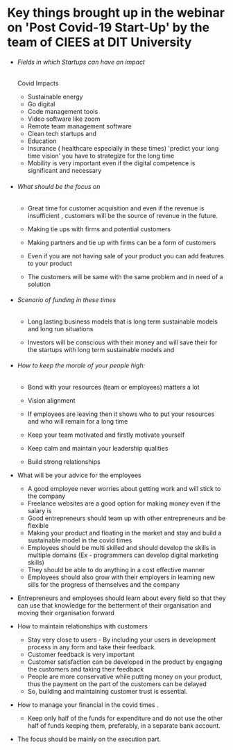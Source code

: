 # Key things brought up in the webinar on 'Post Covid-19 Start-Up' by the team of CIEES at DIT University 

- ###### Fields in which Startups can have an impact 

  Covid Impacts

  - Sustainable energy 
  - Go digital 
  - Code management tools 
  - Video software like zoom
  - Remote team management software  
  - Clean tech startups and 
  - Education 
  - Insurance ( healthcare especially in these times) 
    'predict your long time vision' you have to strategize for the long time 
  - Mobility is very important even if the digital competence is significant and necessary  

     

- ###### What should be the focus on 

  - Great time for customer acquisition and even if the revenue is insufficient , customers will be the source of revenue in the future.

  - Making tie ups with firms and potential customers 

  - Making partners and tie up with firms can be a form of customers 

  - Even if you are not having sale of your product you can add features to your product 

  - The customers will be same with the same problem and in need of a solution 

    

- ###### Scenario of funding in these times 

  - Long lasting business models that is long term sustainable models and long run situations 

  - Investors will be conscious with their money and will save their for the startups with long term sustainable models and 

- ###### How to keep the morale of your people high:

  - Bond with your resources (team or employees) matters a lot 

  - Vision alignment 
  - If employees are leaving  then it shows who to put your resources and who will remain for a long time 
  - Keep your team motivated and firstly motivate yourself 
  - Keep calm and maintain your leadership qualities 
  - Build strong relationships  

- What will be your advice for the employees
  - A good employee never worries about getting work and will stick to the company 
  - Freelance websites are a good option for making money even if the salary is  
  - Good entrepreneurs should team up with other entrepreneurs and be flexible 
  - Making your product and floating in the market and stay and build a sustainable model in the covid times 
  - Employees should be multi skilled and should develop the skills in multiple domains (Ex - programmers can develop digital marketing skills)
  - They should be able to do anything in a cost effective manner 
  - Employees should also grow with their employers in learning new sills for the progress of themselves and the company  
- Entrepreneurs and employees should learn about every field so that they can use that knowledge for the betterment of their organisation and moving their organisation forward  
- How to maintain relationships with customers  
  - Stay very close to users - By including your users in development process in any form and take their feedback.
  - Customer feedback is very important 
  - Customer satisfaction can be developed in the product by engaging the customers and taking their feedback   
  - People are more conservative while putting money on your product, thus the payment on the part of the customers can be delayed 
  - So, building and maintaining customer trust is essential.
- How to manage your financial in the covid times .
  
  - Keep only half of the funds for expenditure and do not use the other half of funds keeping them, preferably, in a separate bank account.
- The focus should be mainly on the execution part.